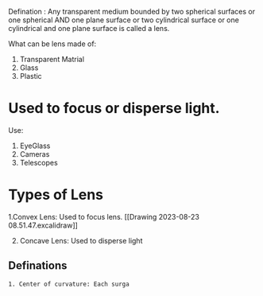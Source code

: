 Defination : Any transparent medium bounded by two spherical surfaces or one spherical AND one plane surface or two cylindrical surface or one cylindrical and one plane surface is called a lens.

What can be lens made of:
1. Transparent Matrial
2. Glass
3. Plastic
# Used to focus or disperse light.

Use:
1. EyeGlass
2. Cameras
3. Telescopes

# Types of Lens

1.Convex Lens: Used to focus lens.
[[Drawing 2023-08-23 08.51.47.excalidraw]] 

2. Concave Lens: Used to disperse light

## Definations
	1. Center of curvature: Each surga
